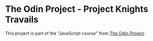 # The Odin Project - Project Knights Travails
This project is part of the "JavaScript course" from [The Odin Project](https://www.theodinproject.com/).

